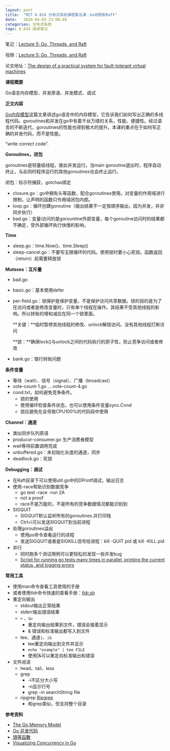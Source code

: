 ```yaml
---
layout: post
title:  "MIT 6.824 分布式系统课程第五课：Go线程和Raft"
date:   2020-04-03 23:00:49
categories: 分布式系统
tags: 6.824 阅读笔记
---
```


笔记：[Lecture 5: Go, Threads, and Raft](https://pdos.csail.mit.edu/6.824/notes/l-go-concurrency.txt)

视频：[Lecture 5: Go, Threads, and Raft](https://www.youtube.com/watch?v=UzzcUS2OHqo&t=3467s)

论文地址：[The design of a practical system for fault-tolerant virtual machines](https://pdos.csail.mit.edu/6.824/papers/vm-ft.pdf)

**课程概要**

Go语言内存模型、并发原语、并发模式、调试

**正文内容**

[Go内存模型](https://golang.org/ref/mem)这篇文章讲述go语言中的内存模型，它告诉我们如何写出正确的多线程代码。goroutines和并发在go中有着千丝万缕的关系，性能、便捷性。经过语言的不断迭代，goroutines的性能也得到极大的提升。本课的重点在于如何写正确的并发代码，而不是性能。

“write correct code”.

**Goroutines，闭包**

goroutines是轻量级线程，彼此并发运行。当main goroutine退出时，程序自动终止，与此同时程序运行的其他goroutines也会终止运行。

闭包：标示符捕获，gotchas绑定

- closure.go：go中拥有头等函数，配合goroutines使用。对变量的作用域进行限制，让声明的函数只作用域闭包内部。
- loop.go：循环创建goroutine（输出结果不一定按顺序输出，因为并发，并非同步执行）
- bad.go：变量i访问的是gorountine外部变量，每个goroutine访问时的结果都不确定，受外部循环执行快慢的影响。

**Time**

- sleep.go：time.Now()、time.Sleep()
- sleep-cancel.go：不要写无限循环的代码。使用锁时要小心死锁。函数返回（return）前需要释放锁

**Mutexes：互斥量**

- bad.go
- basic.go：基本使用defer
- per-field.go：锁保护是保护变量，不是保护访问共享数据。锁的目的是为了在访问或者是修改变量时，只有单个线程在操作。其结果不受其他线程的影响。所以转账的增和减应在同一个锁里面。

    **关键：**临时暂停其他线程的修改、unlock解锁访问。没有其他线程打断访问

    **锁：**确保lock()与unlock之间的代码执行的原子性，防止竞争访问或者修改

- bank.go：银行转账问题

**条件变量**

- 等待（wait）、信号（signal）、广播（broadcast）
- vote-count-1.go ....vote-count-4.go
- cond.txt，如何避免竞争条件。
    - 锁的使用
    - 使用循环检查条件状态，也可以使用条件变量sync.Cond 
    - 锁应避免在会导致CPU100%的代码段中使用

**Channel：通道**

- 类似同步队列原语
- producor-consumer.go 生产消费者模型
- wait等待前置调用完成
- unbuffered.go：未初始化长度的通道，同步
- deadlock.go：死锁

**Debugging：调试**

- 在Raft目录下可以使用util.go中的DPrintf调试，输出日志
- 使用-race帮助识别数据竞争
    - go test -race -run 2A
    - not a proof
    - race不是万能的，不是所有的竞争数据情况都能识别到
- SIGQUIT
    - SIGQUIT默认监听所有的goroutines.并打印栈
    - Ctrl+\可以发送SIGQUIT到当前进程
- 处理goroutines溢出
    - 使用ps命令查看运行的进程
    - 发送SIGQUIT或者是SIGKILL信号给进程：kill -QUIT pid 或 kill -KILL pid
- 并行
    - 同时跑多个测试用例可以更轻松的发现一些并发bug
    - [Script for running go tests many times in parallel, printing the current status, and logging errors](https://gist.github.com/jonhoo/f686cacb4b9fe716d5aa)

**常用工具**

- 使用man命令查看工具使用的手册
- 或者使用tldr命令快速的查看手册：[tldr.sh](https://tldr.sh/#installation)
- 重定向输出
    - stdout输出正常结果
    - stderr输出错误结果
    - `>` 、`&>`
        -  重定向输出结果到文件，错误会接着显示
        - & 错误和标准输出都写入到文件
    - tee、通道`|`、`|&`
        - tee重定向输出到文件并显示
        - `echo "example" | tee FILE`
        - 使用|&可以重定向标准输出和错误
- 文件阅读
    - head、tail、less
    - grep
        - -i不区分大小写
        - -n显示行号
        - grep -in searchString file
    - ripgrep [Ripgrep](https://github.com/BurntSushi/ripgrep#installation)
        - 和grep类似，但支持整个目录

**参考资料**



- [The Go Memory Model](https://golang.org/ref/mem)
- [Go 并发代码](https://pdos.csail.mit.edu/6.824/notes/go-concurrency.tar.gz)
- [頭等函數](https://www.wikiwand.com/zh-hans/%E5%A4%B4%E7%AD%89%E5%87%BD%E6%95%B0)
- [Visualizing Concurrency in Go](https://divan.dev/posts/go_concurrency_visualize/)

